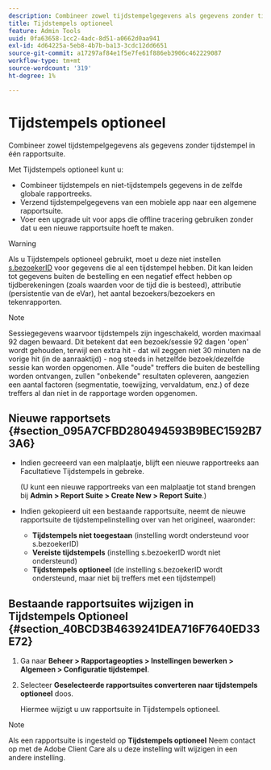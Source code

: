 ```yaml
---
description: Combineer zowel tijdstempelgegevens als gegevens zonder tijdstempel in één rapportsuite.
title: Tijdstempels optioneel
feature: Admin Tools
uuid: 0fa63658-1cc2-4adc-8d51-a0662d0aa941
exl-id: 4d64225a-5eb8-4b7b-ba13-3cdc12dd6651
source-git-commit: a17297af84e1f5e7fe61f886eb3906c462229087
workflow-type: tm+mt
source-wordcount: '319'
ht-degree: 1%

---
```


# Tijdstempels optioneel

Combineer zowel tijdstempelgegevens als gegevens zonder tijdstempel in één rapportsuite.

Met Tijdstempels optioneel kunt u:

* Combineer tijdstempels en niet-tijdstempels gegevens in de zelfde globale rapportreeks.
* Verzend tijdstempelgegevens van een mobiele app naar een algemene rapportsuite.
* Voer een upgrade uit voor apps die offline tracering gebruiken zonder dat u een nieuwe rapportsuite hoeft te maken.

>[!WARNING]
>
>Als u Tijdstempels optioneel gebruikt, moet u deze niet instellen [s.bezoekerID](/help/implement/vars/config-vars/visitorid.md) voor gegevens die al een tijdstempel hebben. Dit kan leiden tot gegevens buiten de bestelling en een negatief effect hebben op tijdberekeningen (zoals waarden voor de tijd die is besteed), attributie (persistentie van de eVar), het aantal bezoekers/bezoekers en tekenrapporten.

>[!NOTE]
>
>Sessiegegevens waarvoor tijdstempels zijn ingeschakeld, worden maximaal 92 dagen bewaard. Dit betekent dat een bezoek/sessie 92 dagen &#39;open&#39; wordt gehouden, terwijl een extra hit - dat wil zeggen niet 30 minuten na de vorige hit (in de aanraaktijd) - nog steeds in hetzelfde bezoek/dezelfde sessie kan worden opgenomen. Alle &quot;oude&quot; treffers die buiten de bestelling worden ontvangen, zullen &quot;onbekende&quot; resultaten opleveren, aangezien een aantal factoren (segmentatie, toewijzing, vervaldatum, enz.) of deze treffers al dan niet in de rapportage worden opgenomen.

## Nieuwe rapportsets {#section_095A7CFBD280494593B9BEC1592B73A6}

* Indien gecreeerd van een malplaatje, blijft een nieuwe rapportreeks aan Facultatieve Tijdstempels in gebreke.

   (U kunt een nieuwe rapportreeks van een malplaatje tot stand brengen bij **Admin > Report Suite > Create New > Report Suite**.)
* Indien gekopieerd uit een bestaande rapportsuite, neemt de nieuwe rapportsuite de tijdstempelinstelling over van het origineel, waaronder:

   * **Tijdstempels niet toegestaan** (instelling wordt ondersteund voor s.bezoekerID)
   * **Vereiste tijdstempels** (instelling s.bezoekerID wordt niet ondersteund)
   * **Tijdstempels optioneel** (de instelling s.bezoekerID wordt ondersteund, maar niet bij treffers met een tijdstempel)

## Bestaande rapportsuites wijzigen in Tijdstempels Optioneel {#section_40BCD3B4639241DEA716F7640ED33E72}

1. Ga naar **Beheer > Rapportageopties > Instellingen bewerken > Algemeen > Configuratie tijdstempel**.
1. Selecteer **Geselecteerde rapportsuites converteren naar tijdstempels optioneel** doos.

   Hiermee wijzigt u uw rapportsuite in Tijdstempels optioneel.

>[!NOTE]
>
>Als een rapportsuite is ingesteld op **Tijdstempels optioneel** Neem contact op met de Adobe Client Care als u deze instelling wilt wijzigen in een andere instelling.
